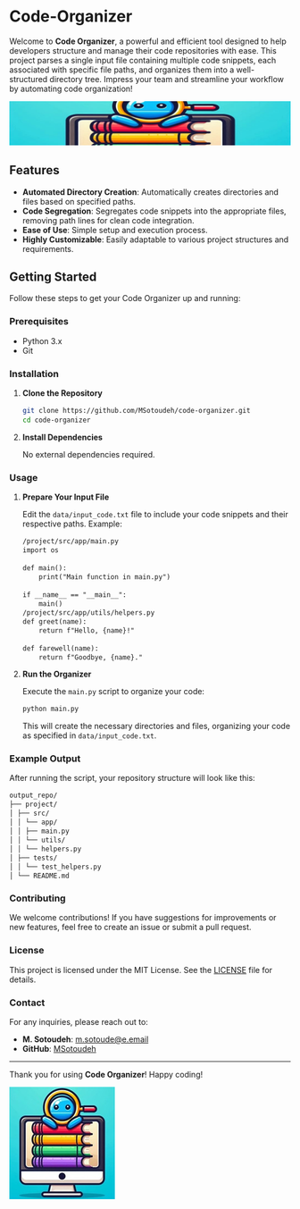 # Code-Organizer

Welcome to **Code Organizer**, a powerful and efficient tool designed to help developers structure and manage their code repositories with ease. This project parses a single input file containing multiple code snippets, each associated with specific file paths, and organizes them into a well-structured directory tree. Impress your team and streamline your workflow by automating code organization!

![Code Organizer](assets/code-organizer-banner.jpg)

## Features

- **Automated Directory Creation**: Automatically creates directories and files based on specified paths.
- **Code Segregation**: Segregates code snippets into the appropriate files, removing path lines for clean code integration.
- **Ease of Use**: Simple setup and execution process.
- **Highly Customizable**: Easily adaptable to various project structures and requirements.

## Getting Started

Follow these steps to get your Code Organizer up and running:

### Prerequisites

- Python 3.x
- Git

### Installation

1. **Clone the Repository**

    ```bash
    git clone https://github.com/MSotoudeh/code-organizer.git
    cd code-organizer
    ```

2. **Install Dependencies**

    No external dependencies required.

### Usage

1. **Prepare Your Input File**

    Edit the `data/input_code.txt` file to include your code snippets and their respective paths. Example:

    ```plaintext
    /project/src/app/main.py
    import os

    def main():
        print("Main function in main.py")

    if __name__ == "__main__":
        main()
    /project/src/app/utils/helpers.py
    def greet(name):
        return f"Hello, {name}!"

    def farewell(name):
        return f"Goodbye, {name}."
    ```

2. **Run the Organizer**

    Execute the `main.py` script to organize your code:

    ```bash
    python main.py
    ```

    This will create the necessary directories and files, organizing your code as specified in `data/input_code.txt`.

### Example Output

After running the script, your repository structure will look like this:

```plaintext
output_repo/
├── project/
│ ├── src/
│ │ └── app/
│ │ ├── main.py
│ │ └── utils/
│ │ └── helpers.py
│ ├── tests/
│ │ └── test_helpers.py
│ └── README.md
```

### Contributing

We welcome contributions! If you have suggestions for improvements or new features, feel free to create an issue or submit a pull request.

### License

This project is licensed under the MIT License. See the [LICENSE](LICENSE) file for details.

### Contact

For any inquiries, please reach out to:

- **M. Sotoudeh**: [m.sotoude@e.email](mailto:m.sotoude@e.email)
- **GitHub**: [MSotoudeh](https://github.com/MSotoudeh)

---

Thank you for using **Code Organizer**! Happy coding!

![Code Organizer](assets/code-organizer-footer.jpg)
